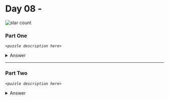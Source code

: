# Day 08 - 
![star count](https://img.shields.io/endpoint?url=https://raw.githubusercontent.com/kata-gatame/advent-of-code/main/2021/day-08/stars.json)

### Part One
*`<puzzle description here>`*

<details>
  <summary>Answer</summary>

  **`<answer here>`**
</details>

<hr/>

### Part Two
*`<puzzle description here>`*

<details>
  <summary>Answer</summary>

  **`<answer here>`**
</details>